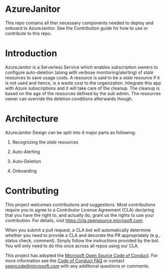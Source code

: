 # AzureJanitor

This repo contains all ther necesaary components needed to deploy and onboard to AzureJanitor. See the Contribution guide for how to use or contribute to this repo.


# Introduction

AzureJanitor is a Serverless Service which enables subscription owners to configure auto-deletion (along with verbose monitoring/alerting) of _stale_ resources to save usage costs. A resource is said to be a _stale_ resource if it is not used and hence, is a waste cost to the organization. Integrate this app with Azure subscriptions and it will take care of the cleanup. The cleanup is based on the age of the resources defined by the sub admin. The resources owner can override the deletion conditions afterwards though.

# Architecture 

AzureJanitor Design can be split into 4 major parts as following:

1. Recognizing the _stale_ resources

2. Auto-Alerting 

3. Auto-Deletion

4. Onboarding

# Contributing

This project welcomes contributions and suggestions.  Most contributions require you to agree to a
Contributor License Agreement (CLA) declaring that you have the right to, and actually do, grant us
the rights to use your contribution. For details, visit https://cla.opensource.microsoft.com.

When you submit a pull request, a CLA bot will automatically determine whether you need to provide
a CLA and decorate the PR appropriately (e.g., status check, comment). Simply follow the instructions
provided by the bot. You will only need to do this once across all repos using our CLA.

This project has adopted the [Microsoft Open Source Code of Conduct](https://opensource.microsoft.com/codeofconduct/).
For more information see the [Code of Conduct FAQ](https://opensource.microsoft.com/codeofconduct/faq/) or
contact [opencode@microsoft.com](mailto:opencode@microsoft.com) with any additional questions or comments.
